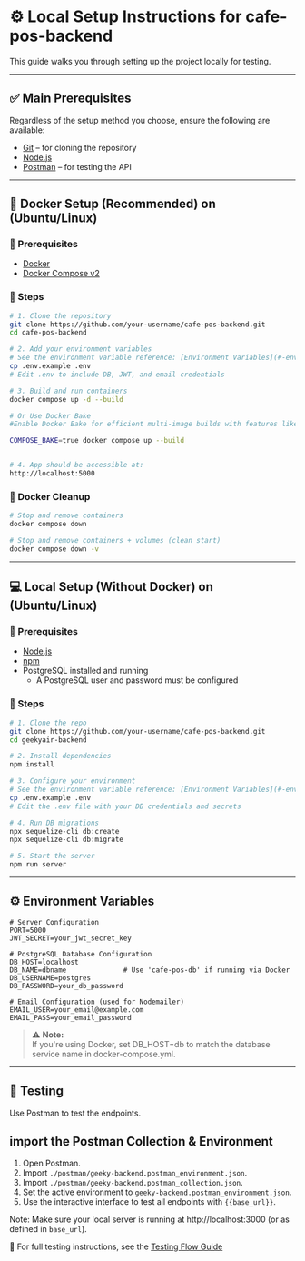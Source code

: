
# ⚙️ Local Setup Instructions for cafe-pos-backend
This guide walks you through setting up the project locally for testing.

---

## ✅ Main Prerequisites

Regardless of the setup method you choose, ensure the following are available:

- [Git](https://git-scm.com/) – for cloning the repository
- [Node.js](https://nodejs.org/) 
- [Postman](https://www.postman.com/) – for testing the API


---

## 🐳 Docker Setup (Recommended) on (Ubuntu/Linux)

### 🧰 Prerequisites

- [Docker](https://docs.docker.com/get-docker/)
- [Docker Compose v2](https://docs.docker.com/compose/)

### 🚀 Steps

```bash
# 1. Clone the repository
git clone https://github.com/your-username/cafe-pos-backend.git
cd cafe-pos-backend

# 2. Add your environment variables
# See the environment variable reference: [Environment Variables](#️-environment-variables)
cp .env.example .env
# Edit .env to include DB, JWT, and email credentials

# 3. Build and run containers
docker compose up -d --build

# Or Use Docker Bake
#Enable Docker Bake for efficient multi-image builds with features like parallel builds and build matrices.

COMPOSE_BAKE=true docker compose up --build


# 4. App should be accessible at:
http://localhost:5000
```

### 🧹 Docker Cleanup

```bash
# Stop and remove containers
docker compose down

# Stop and remove containers + volumes (clean start)
docker compose down -v
```

---

## 💻 Local Setup (Without Docker) on (Ubuntu/Linux)

### 🧰 Prerequisites

- [Node.js](https://nodejs.org/)
- [npm](https://www.npmjs.com/)
- PostgreSQL installed and running
  - A PostgreSQL user and password must be configured

### 🚀 Steps

```bash
# 1. Clone the repo
git clone https://github.com/your-username/cafe-pos-backend.git
cd geekyair-backend

# 2. Install dependencies
npm install

# 3. Configure your environment
# See the environment variable reference: [Environment Variables](#️-environment-variables)
cp .env.example .env
# Edit the .env file with your DB credentials and secrets

# 4. Run DB migrations
npx sequelize-cli db:create
npx sequelize-cli db:migrate

# 5. Start the server
npm run server
```

---

## ⚙️ Environment Variables

```env
# Server Configuration
PORT=5000
JWT_SECRET=your_jwt_secret_key

# PostgreSQL Database Configuration
DB_HOST=localhost           
DB_NAME=dbname              # Use 'cafe-pos-db' if running via Docker
DB_USERNAME=postgres
DB_PASSWORD=your_db_password

# Email Configuration (used for Nodemailer)
EMAIL_USER=your_email@example.com
EMAIL_PASS=your_email_password
```
> ⚠️ **Note:**  
> If you're using Docker, set DB_HOST=db to match the database service name in docker-compose.yml.
---

## 🧪 Testing

Use Postman to test the endpoints.


## import the Postman Collection & Environment
1. Open Postman.
2. Import `./postman/geeky-backend.postman_environment.json`. 
3. Import `./postman/geeky-backend.postman_collection.json`.
4. Set the active environment to `geeky-backend.postman_environment.json`.
5. Use the interactive interface to test all endpoints with `{{base_url}}`.

Note: Make sure your local server is running at http://localhost:3000 (or as defined in `base_url`).


📘 For full testing instructions, see the [Testing Flow Guide](./TESTING_FLOW.md)

